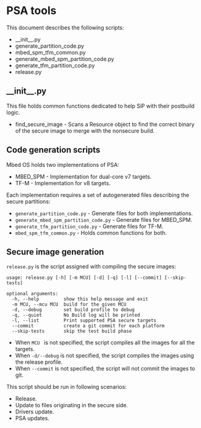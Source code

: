 # PSA tools

This document describes the following scripts:

* \_\_init\_\_.py
* generate_partition_code.py
* mbed_spm_tfm_common.py
* generate_mbed_spm_partition_code.py
* generate_tfm_partition_code.py
* release.py

## \_\_init\_\_.py

This file holds common functions dedicated to help SiP with their postbuild logic.

* find_secure_image - Scans a Resource object to find the correct binary of the secure image to merge with the nonsecure build.

## Code generation scripts

Mbed OS holds two implementations of PSA:

* MBED_SPM - Implementation for dual-core v7 targets.
* TF-M - Implementation for v8 targets.

Each implementation requires a set of autogenerated files describing the secure partitions:

* `generate_partition_code.py` - Generate files for both implementations.
* `generate_mbed_spm_partition_code.py` - Generate files for MBED_SPM.
* `generate_tfm_partition_code.py` - Generate files for TF-M.
*  `mbed_spm_tfm_common.py` - Holds common functions for both.

## Secure image generation

`release.py` is the script assigned with compiling the secure images:

```
usage: release.py [-h] [-m MCU] [-d] [-q] [-l] [--commit] [--skip-tests]

optional arguments:
  -h, --help         show this help message and exit
  -m MCU, --mcu MCU  build for the given MCU
  -d, --debug        set build profile to debug
  -q, --quiet        No Build log will be printed
  -l, --list         Print supported PSA secure targets
  --commit           create a git commit for each platform
  --skip-tests       skip the test build phase
```

* When `MCU ` is not specified, the script compiles all the images for all the targets.
* When `-d/--debug` is not specified, the script compiles the images using the release profile.
* When `--commit` is not specified, the script will not commit the images to git.

This script should be run in following scenarios:

* Release.
* Update to files originating in the secure side.
* Drivers update.
* PSA updates.
